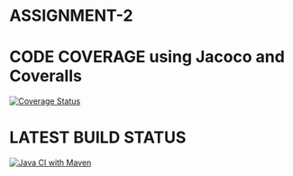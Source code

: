 # ASSIGNMENT-2

# CODE COVERAGE using Jacoco and Coveralls
[![Coverage Status](https://coveralls.io/repos/github/cola-marco/ASSIGNMENT-2/badge.svg?branch=develop)](https://coveralls.io/github/cola-marco/ASSIGNMENT-2?branch=develop)

# LATEST BUILD STATUS
[![Java CI with Maven](https://github.com/cola-marco/ASSIGNMENT-2/actions/workflows/maven.yml/badge.svg)](https://github.com/cola-marco/ASSIGNMENT-2/actions/workflows/maven.yml)
